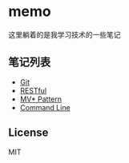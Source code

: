 # memo
这里躺着的是我学习技术的一些笔记

## 笔记列表
- [Git](article/Git.md)
- [RESTful](article/RESTful.md)
- [MV* Pattern](article/MV*Pattern.md)
- [Command Line](article/CommandLine.md)

## License
MIT
